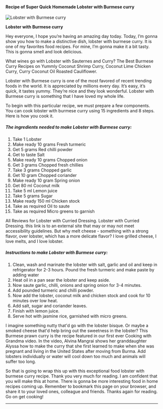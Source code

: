             

#### Recipe of Super Quick Homemade Lobster with Burmese curry

![Lobster with Burmese curry](https://img-global.cpcdn.com/recipes/78c9af1578170b7a/751x532cq70/lobster-with-burmese-curry-recipe-main-photo.jpg)

**Lobster with Burmese curry**

Hey everyone, I hope you’re having an amazing day today. Today, I’m gonna show you how to make a distinctive dish, lobster with burmese curry. It is one of my favorites food recipes. For mine, I’m gonna make it a bit tasty. This is gonna smell and look delicious.

What wines go with Lobster with Sauternes and Curry? The Best Burmese Curry Recipes on Yummly Coconut Shrimp Curry, Coconut Lime Chicken Curry, Curry Coconut Oil Roasted Cauliflower.

Lobster with Burmese curry is one of the most favored of recent trending foods in the world. It is appreciated by millions every day. It’s easy, it’s quick, it tastes yummy. They’re nice and they look wonderful. Lobster with Burmese curry is something that I have loved my whole life.

To begin with this particular recipe, we must prepare a few components. You can cook lobster with burmese curry using 15 ingredients and 8 steps. Here is how you cook it.

##### The ingredients needed to make Lobster with Burmese curry:

1.  Take 1 Lobster
2.  Make ready 10 grams Fresh turmeric
3.  Get 5 grams Red chilli powder
4.  Get to taste Salt
5.  Make ready 10 grams Chopped onion
6.  Get 3 grams Chopped fresh chillies
7.  Take 3 grams Chopped garlic
8.  Get 10 gram Chopped coriander
9.  Make ready 10 gram Spring onion
10.  Get 80 ml Coconut milk
11.  Take 5 ml Lemon juice
12.  Take 5 grams Sugar
13.  Make ready 150 ml Chicken stock
14.  Take as required Oil to saute
15.  Take as required Micro greens to garnish

All Reviews for Lobster with Curried Dressing. Lobster with Curried Dressing. this link is to an external site that may or may not meet accessibility guidelines. But why melt cheese - something with a strong flavor, over lobster, which has a more delicate flavor? I love grilled cheese, I love melts, and I love lobster.

##### Instructions to make Lobster with Burmese curry:

1.  Clean, wash and marinate the lobster with salt, garlic and oil and keep in refrigerator for 2-3 hours. Pound the fresh turmeric and make paste by adding water
2.  Heat oil in a pan sear the lobster and keep aside.
3.  Now saute garlic, chilli, onions and spring onion for 3-4 minutes.
4.  Add pounded turmeric and chilli powder.
5.  Now add the lobster, coconut milk and chicken stock and cook for 10 minutes over low heat.
6.  Add salt, sugar and coriander leaves.
7.  Finish with lemon juice.
8.  Serve hot with jasmine rice, garnished with micro greens.

I imagine something nutty that'd go with the lobster bisque. Or maybe a smoked cheese that'd help bring out the sweetness in the lobster? This Burmese prawn curry is the recipe featured in our first ever Cooking with Grandma video. In the video, Alvina Mangrai shows her granddaughter Alyssa how to make the curry that she first learned to make when she was pregnant and living in the United States after moving from Burma. Add lobsters individually or water will cool down too much and animals will suffer too long.

So that is going to wrap this up with this exceptional food lobster with burmese curry recipe. Thank you very much for reading. I am confident that you will make this at home. There is gonna be more interesting food in home recipes coming up. Remember to bookmark this page on your browser, and share it to your loved ones, colleague and friends. Thanks again for reading. Go on get cooking!

* * *